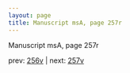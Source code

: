 ```yaml
---
layout: page
title: Manuscript msA, page 257r
---
```


Manuscript msA, page 257r

prev:  [256v](../256v) | next:  [257v](../257v)